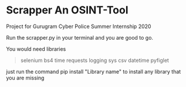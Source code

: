 # Scrapper An OSINT-Tool
Project for Gurugram Cyber Police Summer Internship 2020

Run the scrapper.py in your terminal and you are good to go.


You would need libraries
>selenium
>bs4
>time
>requests
>logging
>sys
>csv
>datetime
>pyfiglet

just run the command pip install "Library name" to install any library that you are missing
